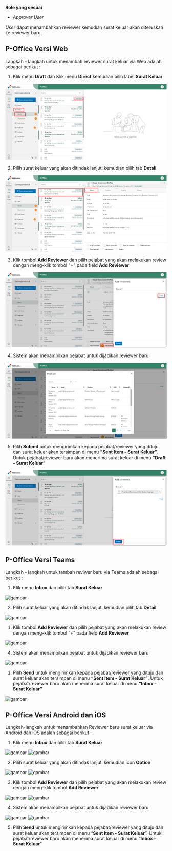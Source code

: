 **Role yang sesuai**

- *Approver User*

*User* dapat menambahkan reviewer kemudian surat keluar akan diteruskan ke reviewer baru.

## **P-Office Versi Web**

Langkah - langkah untuk menambah reviewer surat keluar via Web adalah sebagai berikut :

1. Klik menu **Draft** dan Klik menu **Direct** kemudian pilih label **Surat Keluar**

![gambar](SuratKeluar/SK_Web/02SK47.png)

2. Pilih surat keluar yang akan ditindak lanjuti kemudian pilih tab **Detail**

![gambar](SuratKeluar/SK_Web/02SK48.png)

3. Klik tombol **Add Reviewer** dan pilih pejabat yang akan melakukan review dengan meng-klik tombol "+" pada field **Add Reviewer**

![gambar](SuratKeluar/SK_Web/02SK49.png)

4. Sistem akan menampilkan pejabat untuk dijadikan reviewer baru

![gambar](SuratKeluar/SK_Web/02SK50.png)

5. Pilih **Submit** untuk mengirimkan kepada pejabat/reviewer yang dituju dan surat keluar akan tersimpan di menu **"Sent Item - Surat Keluar"**. Untuk pejabat/reviewer baru akan menerima surat keluar di menu **"Draft - Surat Keluar"**

![gambar](SuratKeluar/SK_Web/02SK51.png)

## **P-Office Versi Teams**

Langkah - langkah untuk tambah reviwer baru via Teams adalah sebagai berikut :

1. Klik menu **Inbox** dan pilih tab **Surat Keluar**
 
![gambar](SuratKeluar/SK_Teams/SK49.png)

2. Pilih surat keluar yang akan ditindak lanjuti kemudian pilih tab **Detail**
 
![gambar](SuratKeluar/SK_Teams/SK50.png)

1. Klik tombol **Add Reviewer** dan pilih pejabat yang akan melakukan review dengan meng-klik tombol “+” pada field **Add Reviewer**
 
![gambar](SuratKeluar/SK_Teams/SK51.png)

4. Sistem akan menampilkan pejabat untuk dijadikan reviewer baru
 
![gambar](SuratKeluar/SK_Teams/SK52.png)

1. Pilih **Send** untuk mengirimkan kepada pejabat/reviewer yang dituju dan surat keluar akan tersimpan di menu **“Sent Item - Surat Keluar”**. Untuk pejabat/reviewer baru akan menerima surat keluar di menu **“Inbox – Surat Keluar”**
 
![gambar](SuratKeluar/SK_Teams/SK53.png)

## **P-Office Versi Android dan iOS**

Langkah-langkah untuk menambahkan Reviewer baru surat keluar via Android dan iOS adalah sebagai berikut :

1. Klik menu **Inbox** dan pilih tab **Surat Keluar**

![gambar](SuratKeluar/SK_Android/ReviewerSK/A01.jpg) ![gambar](SuratKeluar/SK_Android/ReviewerSK/A02.jpg)

2. Pilih surat keluar yang akan ditindak lanjuti kemudian icon **Option**
   
![gambar](SuratKeluar/SK_Android/ReviewerSK/A03.jpg) ![gambar](SuratKeluar/SK_Android/ReviewerSK/A04.jpg)

3. Klik tombol **Add Reviewer** dan pilih pejabat yang akan melakukan review dengan meng-klik tombol **Add Reviewer**
   
![gambar](SuratKeluar/SK_Android/ReviewerSK/A05.jpg) ![gambar](SuratKeluar/SK_Android/ReviewerSK/A06.jpg)

4. Sistem akan menampilkan pejabat untuk dijadikan reviewer baru

![gambar](SuratKeluar/SK_Android/ReviewerSK/A07.jpg) ![gambar](SuratKeluar/SK_Android/ReviewerSK/A08.jpg)

5. Pilih **Send** untuk mengirimkan kepada pejabat/reviewer yang dituju dan surat keluar akan tersimpan di menu “**Sent Item - Surat Keluar**”. Untuk pejabat/reviewer baru akan menerima surat keluar di menu “**Inbox – Surat Keluar**”

